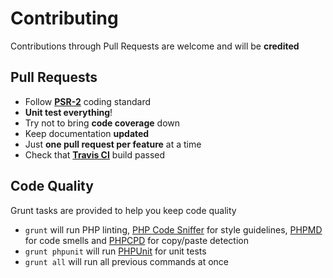 # Contributing

Contributions through Pull Requests are welcome and will be **credited**

## Pull Requests

- Follow **[PSR-2](https://github.com/php-fig/fig-standards/blob/master/accepted/PSR-2-coding-style-guide.md)** coding standard
- **Unit test everything**!
- Try not to bring **code coverage** down
- Keep documentation **updated**
- Just **one pull request per feature** at a time
- Check that **[Travis CI](https://travis-ci.org/juliangut/zdt-additions)** build passed

## Code Quality

Grunt tasks are provided to help you keep code quality

- `grunt` will run PHP linting, [PHP Code Sniffer](https://github.com/squizlabs/PHP_CodeSniffer) for style guidelines, [PHPMD](https://github.com/phpmd/phpmd) for code smells and [PHPCPD](https://github.com/sebastianbergmann/phpcpd) for copy/paste detection
- `grunt phpunit` will run [PHPUnit](https://github.com/sebastianbergmann/phpunit) for unit tests
- `grunt all` will run all previous commands at once
